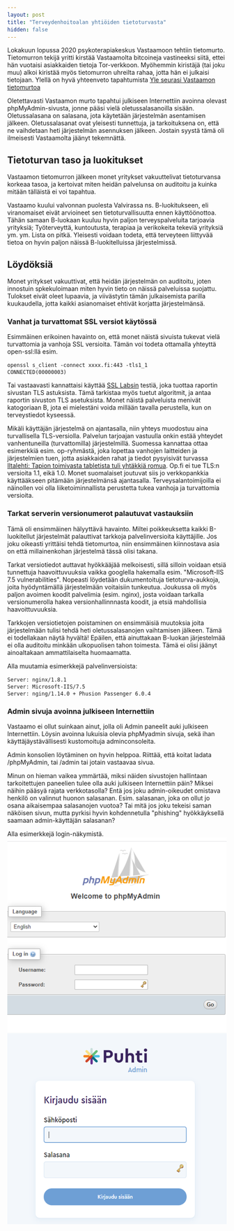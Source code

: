 ```yaml
---
layout: post
title: "Terveydenhoitoalan yhtiöiden tietoturvasta"
hidden: false
---
```

Lokakuun lopussa 2020 psykoterapiakeskus Vastaamoon tehtiin tietomurto. Tietomurron tekijä yritti kirstää Vastaamolta bitcoineja vastineeksi siitä, ettei hän vuotaisi asiakkaiden tietoja Tor-verkkoon. Myöhemmin kiristäjä (tai joku muu) alkoi kiristää myös tietomurron uhreilta rahaa, jotta hän ei julkaisi tietojaan. Ylellä on hyvä yhteenveto tapahtumista [Yle seurasi Vastaamon tietomurtoa](https://yle.fi/uutiset/3-11612399)

Oletettavasti Vastaamon murto tapahtui julkiseen Internettiin avoinna olevast phpMyAdmin-sivusta, jonne pääsi vielä oletussalasanoilla sisään. Oletussalasana on salasana, jota käytetään järjestelmän asentamisen jälkeen. Oletussalasanat ovat yleisesti tunnettuja, ja tarkoituksena on, että ne vaihdetaan heti järjestelmän asennuksen jälkeen. Jostain syystä tämä oli ilmeisesti Vastaamolta jäänyt tekemnättä.

<!--more-->

## Tietoturvan taso ja luokitukset

Vastaamon tietomurron jälkeen monet yritykset vakuuttelivat tietoturvansa korkeaa tasoa, ja kertoivat miten heidän palvelunsa on auditoitu ja kuinka mitään tälläistä ei voi tapahtua. 

Vastaamo kuului valvonnan puolesta Valvirassa ns. B-luokitukseen, eli viranomaiset eivät arvioineet sen tietoturvallisuutta ennen käyttöönottoa. Tähän samaan B-luokaan kuuluu hyvin paljon terveyspalveluita tarjoavia yrityksiä; Työterveyttä, kuntoutusta, terapiaa ja verikokeita tekeviä yrityksiä ym. ym. Lista on pitkä. Yleisesti voidaan todeta, että terveyteen liittyvää tietoa on hyvin paljon näissä B-luokitelluissa järjestelmissä.

## Löydöksiä

Monet yritykset vakuuttivat, että heidän järjestelmän on auditoitu, joten innostuin spkekuloimaan miten hyvin tieto on näissä palveluissa suojattu. Tulokset eivät oleet lupaavia, ja viivästytin tämän julkaisemista parilla kuukaudella, jotta kaikki asianomaiset ehtivät korjatta järjestelmänsä. 

### Vanhat ja turvattomat SSL versiot käytössä

Esimmäinen erikoinen havainto on, että monet näistä sivuista tukevat vielä turvattomia ja vanhoja SSL versioita. Tämän voi todeta ottamalla yhteyttä open-ssl:llä esim.
```
openssl s_client -connect xxxx.fi:443 -tls1_1
CONNECTED(00000003)
```

Tai vastaavasti kannattaisi käyttää [SSL Labsin](https://www.ssllabs.com/ssltest) testiä, joka tuottaa raportin sivustan TLS astuksista. Tämä tarkistaa myös tuetut algoritmit, ja antaa raportin sivuston TLS asetuksista. Monet näistä palveluista menivät katogoriaan B, jota ei mielestäni voida millään tavalla perustella, kun on terveystiedot kyseessä. 

Mikäli käyttäjän järjestelmä on ajantasalla, niin yhteys muodostuu aina turvallisella TLS-versiolla. Palvelun tarjoajan vastuulla onkin estää yhteydet vanhentuneilla (turvattomilla) järjestelmillä. Suomessa kannattaa ottaa esimerkkiä esim. op-ryhmästä, joka lopettaa vanhojen laitteiden ja järjestelmien tuen, jotta asiakkaiden rahat ja tiedot pysyisivät turvassa [Iltalehti: Tapion toimivasta tabletista tuli yhtäkkiä romua](https://www.iltalehti.fi/digiuutiset/a/06c25ed4-ba01-4ed3-9bc6-b86bf70cea1f). Op.fi ei tue TLS:n versioita 1.1, eikä 1.0. Monet suomalaiset joutuvat siis jo verkkopankkia käyttääkseen pitämään järjestelmänsä ajantasalla. Terveysalantoimijoilla ei näinollen voi olla liiketoiminnallista perustetta tukea vanhoja ja turvattomia versioita. 

### Tarkat serverin versionumerot palautuvat vastauksiin

Tämä oli ensimmäinen hälyyttävä havainto. Miltei poikkeuksetta kaikki B-luokitellut järjestelmät palauttivat tarkkoja palvelinversioita käyttäjille. Jos joku oikeasti yrittäisi tehdä tietomurtoa, niin ensimmäinen kiinnostava asia on että millainenkohan järjestelmä tässä olisi takana. 

Tarkat versiotiedot auttavat hyökkääjää melkoisesti, sillä silloin voidaan etsiä tunnettuja haavoittuvuuksia vaikka googlella hakemalla esim. "Microsoft-IIS 7.5 vulnerabilities". Nopeasti löydetään dukumentoituja tietoturva-aukkoja, joita hyödyntämällä järjestelmään voitaisiin tunkeutua. Joukussa oli myös paljon avoimen koodit palvelimia (esim. nginx), josta voidaan tarkalla versionumerolla hakea versionhallinnnasta koodit, ja etsiä mahdollisia haavoittuvuuksia.

Tarkkojen versiotietojen poistaminen on ensimmäisiä muutoksia joita järjestelmään tulisi tehdä heti oletussalasanojen vaihtamisen jälkeen. Tämä ei todellakaan näytä hyvältä! Epäilen, että ainuttakaan B-luokan järjestelmää ei olla auditoitu minkään ulkopuolisen tahon toimesta. Tämä ei olisi jäänyt ainoaltakaan ammattilaiselta huomaamatta.

Alla muutamia esimerkkejä palvelinversioista:
```
Server: nginx/1.8.1
Server: Microsoft-IIS/7.5
Server: nging/1.14.0 + Phusion Passenger 6.0.4
```

### Admin sivuja avoinna julkiseen Internettiin

Vastaamo ei ollut suinkaan ainut, jolla oli Admin paneelit auki julkiseen Internettiin. Löysin avoinna lukuisia olevia phpMyadmin sivuja, sekä ihan käyttäjäystävällisesti kustomoituja adminconsoleita. 

Admin konsolien löytäminen on hyvin helppoa. Riittää, että koitat ladata /phpMyAdmin, tai /admin tai jotain vastaavaa sivua. 

Minun on hieman vaikea ymmärtää, miksi näiden sivustojen hallintaan tarkoitettujen paneelien tulee olla auki julkiseen Internettiin päin? Miksei näihin pääsyä rajata verkkotasolla? Entä jos joku admin-oikeudet omistava henkilö on valinnut huonon salasanan. Esim. salasanan, joka on ollut jo osana aikaisempaa salasanojen vuotoa? Tai mitä jos joku tekeisi saman näköisen sivun, mutta pyrkisi hyvin kohdennetulla "phishing" hyökkäyksellä saamaan admin-käyttäjän salasanan? 

Alla esimerkkejä login-näkymistä. 
![phpmyadmin](/_assets/images/phpmyadmin.png "phpmyadmin")
![puhtiadmin](/_assets/images/omapuhti_admin.png "puhti adminconsole")